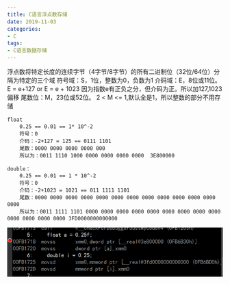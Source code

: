 ```yaml
---
title: C语言浮点数存储
date: 2019-11-03
categories: 
- C
tags: 
- C语言数据存储
---
```


浮点数将特定长度的连续字节（4字节/8字节）的所有二进制位（32位/64位）分隔为特定的三个域
符号域：S，1位，整数为0，负数为1
介码域：E，8位或11位。E = e+127 or E = e + 1023 因为指数e有正负之分，但介码为正。所以加127,1023偏移
尾数位：M，23位或52位。	2 < M <= 1,默认全是1，所以整数的部分不用存储

		

```
float
	0.25 == 0.01 == 1* 10^-2
	符号：0
	介码：-2+127 = 125 == 0111 1101
	尾数：0000 0000 0000 0000 000
	所以为：0011 1110 1000 0000 0000 0000 0000	3E800000
```
```
double：
	0.25 == 0.01 == 1 * 10^-2
	符号：0
	介码：-2+1023 = 1021 == 011 1111 1101
	尾数：0000 0000 0000 0000 0000 0000 0000 0000 0000 0000 0000 0000 0000
	所以为：0011 1111 1101 0000 0000 0000 0000 0000 0000 0000 0000 0000 0000 0000 0000 0000 3FD0000000000000
```
![C代码反汇编展示](../images/cc/floatAnddouble.png)